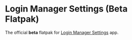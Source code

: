 # Login Manager Settings (Beta Flatpak)
The official **beta** flatpak for [Login Manager Settings](https://realmazharhussain.github.io/gdm-settings) app.
